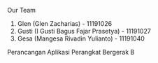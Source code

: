 Our Team

1. Glen (Glen Zacharias) - 11191026
2. Gusti (I Gusti Bagus Fajar Prasetya) - 11191027
3. Gesa (Mangesa Rivadin Yulianto) - 11191040

Perancangan Aplikasi Perangkat Bergerak B
